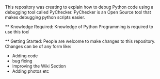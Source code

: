 This repository was creating to explain how to debug Python code using a debugging tool called PyChecker. PyChecker is an Open Source tool that makes debugging python scripts easier.

** Knowledge Required:
Knowledge of Python Programming is required to use this tool

** Getting Started:
People are welcome to make changes to this repository. Changes can be of any form like:
* Adding code
* bug fixing
* Improving the Wiki Section
* Adding photos etc
